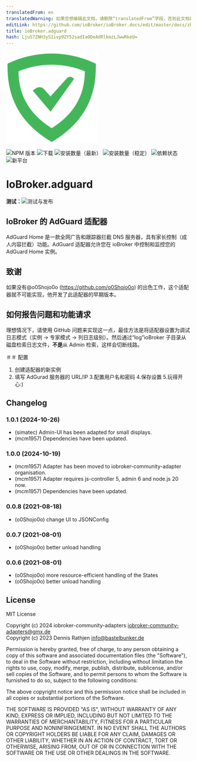 ```yaml
---
translatedFrom: en
translatedWarning: 如果您想编辑此文档，请删除“translatedFrom”字段，否则此文档将再次自动翻译
editLink: https://github.com/ioBroker/ioBroker.docs/edit/master/docs/zh-cn/adapterref/iobroker.adguard/README.md
title: ioBroker.adguard
hash: LjuS7ZNH3yS1ivp9ZY52sadIaODeAdRlkmzLJwwRkeU=
---
```

![标识](../../../en/adapterref/iobroker.adguard/admin/adguard.png)

![NPM 版本](https://img.shields.io/npm/v/iobroker.adguard.svg)
![下载](https://img.shields.io/npm/dm/iobroker.adguard.svg)
![安装数量（最新）](https://iobroker.live/badges/adguard-installed.svg)
![安装数量（稳定）](https://iobroker.live/badges/adguard-stable.svg)
![依赖状态](https://img.shields.io/david/o0shojo0o/iobroker.adguard.svg)
![新平台](https://nodei.co/npm/iobroker.adguard.png?downloads=true)

# IoBroker.adguard
**测试：**![测试与发布](https://github.com/o0shojo0o/ioBroker.adguard/workflows/Test%20and%20Release/badge.svg)

## IoBroker 的 AdGuard 适配器
AdGuard Home 是一款全网广告和跟踪器拦截 DNS 服务器，具有家长控制（成人内容拦截）功能。AdGuard 适配器允许您在 ioBroker 中控制和监控您的 AdGuard Home 实例。

## 致谢
如果没有@o0Shojo0o (https://github.com/o0Shojo0o) 的出色工作，这个适配器就不可能实现，他开发了此适配器的早期版本。

## 如何报告问题和功能请求
理想情况下，请使用 GitHub 问题来实现这一点，最佳方法是将适配器设置为调试日志模式（实例 -> 专家模式 -> 列日志级别）。然后通过“log”ioBroker 子目录从磁盘检索日志文件，**不是**从 Admin 检索，这样会切断线路。

＃＃ 配置
1. 创建适配器的新实例
2. 填写 AdGurad 服务器的 URL/IP
3.配置用户名和密码
4.保存设置
5.玩得开心:)

## Changelog
<!--
	Placeholder for the next version (at the beginning of the line):
	### **WORK IN PROGRESS**
-->
### 1.0.1 (2024-10-26)
- (simatec) Admin-UI has been adapted for small displays.
- (mcm1957) Dependencies have been updated.

### 1.0.0 (2024-10-19)
- (mcm1957) Adapter has been moved to iobroker-community-adapter organisation.
- (mcm1957) Adapter requires js-controller 5, admin 6 and node.js 20 now.
- (mcm1957) Dependencies have been updated.

### 0.0.8 (2021-08-18)

-   (o0Shojo0o) change UI to JSONConfig

### 0.0.7 (2021-08-01)

-   (o0Shojo0o) better unload handling

### 0.0.6 (2021-08-01)

-   (o0Shojo0o) more resource-efficient handling of the States
-   (o0Shojo0o) better unload handling

## License

MIT License

Copyright (c) 2024 iobroker-community-adapters <iobroker-community-adapters@gmx.de>  
Copyright (c) 2023 Dennis Rathjen <info@bastelbunker.de>

Permission is hereby granted, free of charge, to any person obtaining a copy
of this software and associated documentation files (the "Software"), to deal
in the Software without restriction, including without limitation the rights
to use, copy, modify, merge, publish, distribute, sublicense, and/or sell
copies of the Software, and to permit persons to whom the Software is
furnished to do so, subject to the following conditions:

The above copyright notice and this permission notice shall be included in all
copies or substantial portions of the Software.

THE SOFTWARE IS PROVIDED "AS IS", WITHOUT WARRANTY OF ANY KIND, EXPRESS OR
IMPLIED, INCLUDING BUT NOT LIMITED TO THE WARRANTIES OF MERCHANTABILITY,
FITNESS FOR A PARTICULAR PURPOSE AND NONINFRINGEMENT. IN NO EVENT SHALL THE
AUTHORS OR COPYRIGHT HOLDERS BE LIABLE FOR ANY CLAIM, DAMAGES OR OTHER
LIABILITY, WHETHER IN AN ACTION OF CONTRACT, TORT OR OTHERWISE, ARISING FROM,
OUT OF OR IN CONNECTION WITH THE SOFTWARE OR THE USE OR OTHER DEALINGS IN THE
SOFTWARE.